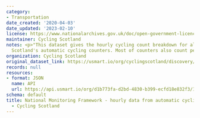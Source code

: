 ```yaml
---
category:
- Transportation
date_created: '2020-04-03'
date_updated: '2023-02-10'
license: https://www.nationalarchives.gov.uk/doc/open-government-licence/version/3/
maintainer: Cycling Scotland
notes: <p>"This dataset gives the hourly cycling count breakdown for all of Cycling
  Scotland's automatic cycling counters. Most of counters also count pedestrians."</p>
organization: Cycling Scotland
original_dataset_link: https://usmart.io/org/cyclingscotland/discovery/discovery-view-detail/f3df8bdf-8305-4fef-af33-502488befec7
records: null
resources:
- format: JSON
  name: API
  url: https://api.usmart.io/org/d1b773fa-d2bd-4830-b399-ecfd18e832f3/1c10a00a-2d39-4ff2-befa-d952458ec608/1/urql
schema: default
title: National Monitoring Framework - hourly data from automatic cycling counters
  - Cycling Scotland
---
```

